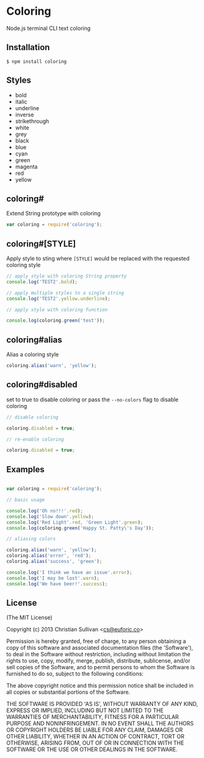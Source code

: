 # Coloring
Node.js terminal CLI text coloring

## Installation

```
$ npm install coloring
```

## Styles
  - bold
  - italic
  - underline
  - inverse
  - strikethrough
  - white
  - grey
  - black
  - blue
  - cyan
  - green
  - magenta
  - red
  - yellow

## coloring#

Extend String prototype with coloring

```js
var coloring = require('coloring');
```

## coloring#[STYLE]

Apply style to sting where `[STYLE]` would be replaced with the requested coloring style

```js
// apply style with coloring String property
console.log('TEST2'.bold);

// apply multiple styles to a single string
console.log('TEST2'.yellow.underline);

// apply style with coloring function

console.log(coloring.green('test'));
```

## coloring#alias

Alias a coloring style

```js
coloring.alias('warn', 'yellow');
```

## coloring#disabled
set to true to disable coloring or pass the `--no-colors` flag to disable coloring

```js
// disable coloring

coloring.disabled = true;

// re-enable coloring

coloring.disabled = true;
```

## Examples

```js

var coloring = require('coloring');

// basic usage

console.log('Oh no!!!'.red);
console.log('Slow down'.yellow);
console.log('Red Light'.red, 'Green Light'.green);
console.log(coloring.green('Happy St. Patty\'s Day'));

// aliasing colors

coloring.alias('warn', 'yellow');
coloring.alias('error', 'red');
coloring.alias('success', 'green');

console.log('I think we have an issue'.error);
console.log('I may be lost'.warn);
console.log('We have beer!'.success);
```

## License

(The MIT License)

Copyright (c) 2013 Christian Sullivan &lt;cs@euforic.co&gt;

Permission is hereby granted, free of charge, to any person obtaining
a copy of this software and associated documentation files (the
'Software'), to deal in the Software without restriction, including
without limitation the rights to use, copy, modify, merge, publish,
distribute, sublicense, and/or sell copies of the Software, and to
permit persons to whom the Software is furnished to do so, subject to
the following conditions:

The above copyright notice and this permission notice shall be
included in all copies or substantial portions of the Software.

THE SOFTWARE IS PROVIDED 'AS IS', WITHOUT WARRANTY OF ANY KIND,
EXPRESS OR IMPLIED, INCLUDING BUT NOT LIMITED TO THE WARRANTIES OF
MERCHANTABILITY, FITNESS FOR A PARTICULAR PURPOSE AND NONINFRINGEMENT.
IN NO EVENT SHALL THE AUTHORS OR COPYRIGHT HOLDERS BE LIABLE FOR ANY
CLAIM, DAMAGES OR OTHER LIABILITY, WHETHER IN AN ACTION OF CONTRACT,
TORT OR OTHERWISE, ARISING FROM, OUT OF OR IN CONNECTION WITH THE
SOFTWARE OR THE USE OR OTHER DEALINGS IN THE SOFTWARE.